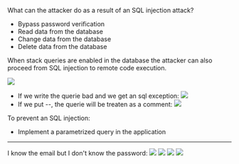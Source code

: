 What can the attacker do as a result of an SQL injection attack?
- Bypass password verification
- Read data from the database
- Change data from the database
- Delete data from the database

When stack queries are enabled in the database the attacker can also proceed from SQL injection to remote code execution.

![](./img/sql1.png)
- If we write the querie bad and we get an sql exception:
![](./img/sql2.png)
- If we put --, the querie will be treaten as a comment:
![](./img/sql3.png)

To prevent an SQL injection:
- Implement a parametrized query in the application

---
I know the email but I don't know the password:
![](./img/sql5.png)
![](./img/sql6.png)
![](./img/sql7.png)
![](./img/sql8.png)